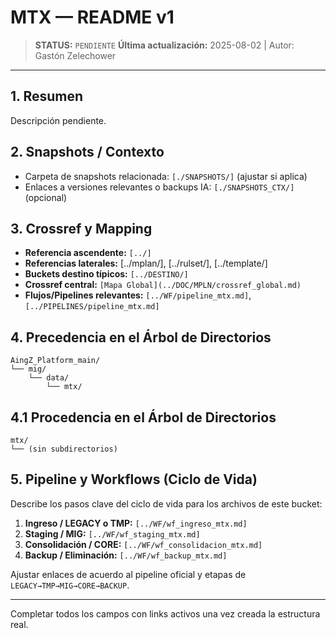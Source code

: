 # MTX — README v1

> **STATUS:** `PENDIENTE`
> **Última actualización:** 2025-08-02 | Autor: Gastón Zelechower

---

## 1. Resumen
Descripción pendiente.

## 2. Snapshots / Contexto
- Carpeta de snapshots relacionada: `[./SNAPSHOTS/]` (ajustar si aplica)
- Enlaces a versiones relevantes o backups IA: `[./SNAPSHOTS_CTX/]` (opcional)

## 3. Crossref y Mapping
- **Referencia ascendente:** `[../]`
- **Referencias laterales:** [../mplan/], [../rulset/], [../template/]
- **Buckets destino típicos:** `[../DESTINO/]`
- **Crossref central:** `[Mapa Global](../DOC/MPLN/crossref_global.md)`
- **Flujos/Pipelines relevantes:** `[../WF/pipeline_mtx.md]`, `[../PIPELINES/pipeline_mtx.md]`

## 4. Precedencia en el Árbol de Directorios
```text
AingZ_Platform_main/
└── mig/
    └── data/
        └── mtx/
```

## 4.1 Procedencia en el Árbol de Directorios
```text
mtx/
└── (sin subdirectorios)
```

## 5. Pipeline y Workflows (Ciclo de Vida)
Describe los pasos clave del ciclo de vida para los archivos de este bucket:
1. **Ingreso / LEGACY o TMP:** `[../WF/wf_ingreso_mtx.md]`
2. **Staging / MIG:** `[../WF/wf_staging_mtx.md]`
3. **Consolidación / CORE:** `[../WF/wf_consolidacion_mtx.md]`
4. **Backup / Eliminación:** `[../WF/wf_backup_mtx.md]`

Ajustar enlaces de acuerdo al pipeline oficial y etapas de `LEGACY→TMP→MIG→CORE→BACKUP`.

---

Completar todos los campos con links activos una vez creada la estructura real.

